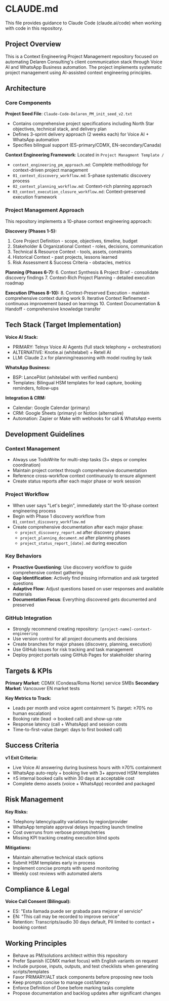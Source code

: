 # CLAUDE.md

This file provides guidance to Claude Code (claude.ai/code) when working with code in this repository.

## Project Overview

This is a Context Engineering Project Management repository focused on automating Delaren Consulting's client communication stack through Voice AI and WhatsApp Business automation. The project implements systematic project management using AI-assisted context engineering principles.

## Architecture

### Core Components

**Project Seed File**: `Claude-Code-Delaren_PM_init_seed_v2.txt`
- Contains comprehensive project specifications including North Star objectives, technical stack, and delivery plan
- Defines 3-sprint delivery approach (2 weeks each) for Voice AI + WhatsApp automation
- Specifies bilingual support (ES-primary/CDMX, EN-secondary/Canada)

**Context Engineering Framework**: Located in `Project Managment Template /`
- `context_engineering_pm_approach.md`: Complete methodology for context-driven project management
- `01_context_discovery_workflow.md`: 5-phase systematic discovery process
- `02_context_planning_workflow.md`: Context-rich planning approach
- `03_context_execution_closure_workflow.md`: Context-preserved execution framework

### Project Management Approach

This repository implements a 10-phase context engineering approach:

**Discovery (Phases 1-5):**
1. Core Project Definition - scope, objectives, timeline, budget
2. Stakeholder & Organizational Context - roles, decisions, communication
3. Technical & Resource Context - tools, assets, constraints
4. Historical Context - past projects, lessons learned
5. Risk Assessment & Success Criteria - obstacles, metrics

**Planning (Phases 6-7):**
6. Context Synthesis & Project Brief - consolidate discovery findings
7. Context-Rich Project Planning - detailed execution roadmap

**Execution (Phases 8-10):**
8. Context-Preserved Execution - maintain comprehensive context during work
9. Iterative Context Refinement - continuous improvement based on learnings
10. Context Documentation & Handoff - comprehensive knowledge transfer

## Tech Stack (Target Implementation)

**Voice AI Stack:**
- PRIMARY: Telnyx Voice AI Agents (full stack telephony + orchestration)
- ALTERNATIVE: Knotie.ai (whitelabel) + Retell AI
- LLM: Claude 2.x for planning/reasoning with model routing by task

**WhatsApp Business:**
- BSP: LancePilot (whitelabel with verified numbers)
- Templates: Bilingual HSM templates for lead capture, booking reminders, follow-ups

**Integration & CRM:**
- Calendar: Google Calendar (primary)
- CRM: Google Sheets (primary) or Notion (alternative)
- Automation: Zapier or Make with webhooks for call & WhatsApp events

## Development Guidelines

### Context Management
- Always use TodoWrite for multi-step tasks (3+ steps or complex coordination)
- Maintain project context through comprehensive documentation
- Reference cross-workflow context continuously to ensure alignment
- Create status reports after each major phase or work session

### Project Workflow
- When user says "Let's begin", immediately start the 10-phase context engineering process
- Begin with Phase 1 discovery workflow from `01_context_discovery_workflow.md`
- Create comprehensive documentation after each major phase:
  - `project_discovery_report.md` after discovery phases
  - `project_planning_document.md` after planning phases
  - `project_status_report_[date].md` during execution

### Key Behaviors
- **Proactive Questioning**: Use discovery workflow to guide comprehensive context gathering
- **Gap Identification**: Actively find missing information and ask targeted questions
- **Adaptive Flow**: Adjust questions based on user responses and available materials
- **Documentation Focus**: Everything discovered gets documented and preserved

### GitHub Integration
- Strongly recommend creating repository: `[project-name]-context-engineering`
- Use version control for all project documents and decisions
- Create branches for major phases (discovery, planning, execution)
- Use GitHub Issues for risk tracking and task management
- Deploy project portals using GitHub Pages for stakeholder sharing

## Targets & KPIs

**Primary Market**: CDMX (Condesa/Roma Norte) service SMBs
**Secondary Market**: Vancouver EN market tests

**Key Metrics to Track:**
- Leads per month and voice agent containment % (target: ≥70% no human escalation)
- Booking rate (lead → booked call) and show-up rate
- Response latency (call + WhatsApp) and session costs
- Time-to-first-value (target: days to first booked call)

## Success Criteria

**v1 Exit Criteria:**
- Live Voice AI answering during business hours with ≥70% containment
- WhatsApp auto-reply + booking live with 3+ approved HSM templates
- ≥5 internal booked calls within 30 days at acceptable cost
- Complete demo assets (voice + WhatsApp) recorded and packaged

## Risk Management

**Key Risks:**
- Telephony latency/quality variations by region/provider
- WhatsApp template approval delays impacting launch timeline
- Cost overruns from verbose prompts/retries
- Missing KPI tracking creating execution blind spots

**Mitigations:**
- Maintain alternative technical stack options
- Submit HSM templates early in process
- Implement concise prompts with spend monitoring
- Weekly cost reviews with automated alerts

## Compliance & Legal

**Voice Call Consent (Bilingual):**
- ES: "Esta llamada puede ser grabada para mejorar el servicio"
- EN: "This call may be recorded to improve service"
- Retention: Transcripts/audio 30 days default, PII limited to contact + booking context

## Working Principles

- Behave as PM/solutions architect within this repository
- Prefer Spanish (CDMX market focus) with English variants on request
- Include purpose, inputs, outputs, and test checklists when generating scripts/templates
- Favor PRIMARY/ALT stack components before proposing new tools
- Keep prompts concise to manage cost/latency
- Enforce Definition of Done before marking tasks complete
- Propose documentation and backlog updates after significant changes